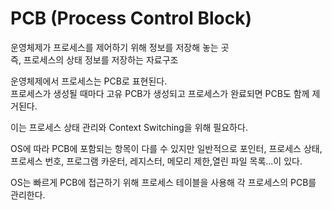 # PCB (Process Control Block)
운영체제가 프로세스를 제어하기 위해 정보를 저장해 놓는 곳   
즉, 프로세스의 상태 정보를 저장하는 자료구조

운영체제에서 프로세스는 PCB로 표현된다.   
프로세스가 생성될 때마다 고유 PCB가 생성되고 프로세스가 완료되면 PCB도 함께 제거된다.

이는 프로세스 상태 관리와 Context Switching을 위해 필요하다.

OS에 따라 PCB에 포함되는 항목이 다를 수 있지만 일반적으로 포인터, 프로세스 상태, 프로세스 번호, 프로그램 카운터, 레지스터, 메모리 제한,열린 파일 목록...이 있다.

OS는 빠르게 PCB에 접근하기 위해 프로세스 테이블을 사용해 각 프로세스의 PCB를 관리한다.
